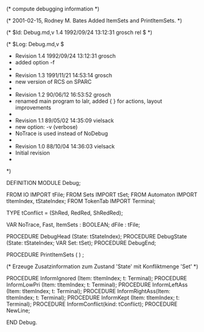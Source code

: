 (* compute debugging information *)

(* 2001-02-15, Rodney M. Bates Added ItemSets and PrintItemSets. *) 

(* $Id: Debug.md,v 1.4 1992/09/24 13:12:31 grosch rel $ *)

(* $Log: Debug.md,v $
 * Revision 1.4  1992/09/24  13:12:31  grosch
 * added option -f
 *
 * Revision 1.3  1991/11/21  14:53:14  grosch
 * new version of RCS on SPARC
 *
 * Revision 1.2  90/06/12  16:53:52  grosch
 * renamed main program to lalr, added { } for actions, layout improvements
 * 
 * Revision 1.1	 89/05/02  14:35:09  vielsack
 * new option: -v (verbose)
 * NoTrace is used instead of NoDebug
 * 
 * Revision 1.0	 88/10/04  14:36:03  vielsack
 * Initial revision
 * 
 *)

DEFINITION MODULE Debug;

FROM IO IMPORT tFile;
FROM Sets IMPORT tSet;
FROM Automaton IMPORT tItemIndex, tStateIndex;
FROM TokenTab IMPORT Terminal;

TYPE tConflict = (ShRed, RedRed, ShRedRed);

VAR
  NoTrace, Fast, ItemSets	: BOOLEAN;
  dFile		: tFile;

PROCEDURE DebugHead	(State: tStateIndex);
PROCEDURE DebugState	(State: tStateIndex; VAR Set: tSet);
PROCEDURE DebugEnd;

PROCEDURE PrintItemSets ( ) ; 
    
(* Erzeuge Zusatzinformation zum Zustand 'State' mit Konfliktmenge 'Set' *)

PROCEDURE InformIgnored (Item: tItemIndex; t: Terminal);
PROCEDURE InformLowPri	(Item: tItemIndex; t: Terminal);
PROCEDURE InformLeftAss (Item: tItemIndex; t: Terminal);
PROCEDURE InformRightAss(Item: tItemIndex; t: Terminal);
PROCEDURE InformKept	(Item: tItemIndex; t: Terminal);
PROCEDURE InformConflict(kind: tConflict);
PROCEDURE NewLine;

END Debug.
